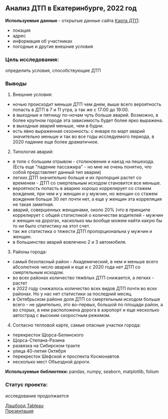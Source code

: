 ## Анализ ДТП в Екатеринбурге, 2022 год

<b> Используемые данные </b> - открытые данные сайта [Карта ДТП](https://dtp-stat.ru/opendata): 
- локация
- адрес
- информация об участниках
- погодные и другие внешние условия

### Цель исследования: 
определить условия, способствующие ДТП

### Выводы
1. Внешние условия:
- ночью происходит меньше ДТП чем днем, выше всего вероятность попасть в ДТП в 7 и 11 утра, а так же с 17:00 до 19:00.
- в выходные и пятницу по-ночам чуть больше аварий. Возможно, в более крупном городе эта зависимость будет более ярко выражена.
- в выходные аварий меньше, чем в будни.
- есть явно выраженная сезонность: с января по март аварий значительно меньше и так во все годы исследуемого периода, в 2020 падение еще более драматичное.
2. Типология аварий:
- в топе с большим отрывом - столкновение и наезд на пешехода. (Есть еще "падение пассажира" - но мне не очень понятно, что собой представляет данный тип аварии)
- легких ДТП значительно больше и их пропорция растет со временем - ДТП со смертельным исходом становится все меньше.
- вероятность попасть в аварию хорошо коррелирует со стажем вождения, при чем и у женщин и у мужчин, но женщин со стажем вождения больше 30 лет почти нет, а еще у женщин эта корреляция не такая заметная.
- аварий, совершенных женщинами, около 20% (что в принципе коррелирует с общей статистикой о количестве водителей - мужчин и женщин на дорогах, насколько мы вообще можем найти какую бы то ни было статистику на этот счет. 
- так же статистика о тяжести ДТП пропорциональна у мужчин и женщин.
- в большинство аварий вовлечено 2 и 3 автомобиля.
3. Районы города:
- самый безопасный район - Академический, в нем и меньше всего абсолютное число аварий и еще и с 2020 года нет ДТП со смертельным исходом.
- во всех районах количество тяжёлых ДТП снижается, а легких - растет
- в 2022 году снижалось количество всех видов ДТП почти во всех районах. Но у нас нет статистики за последний месяц.
- в Октябрьском районе доля ДТП со смертельным исходом больше всего - не удиительно, это во-первых, большой по площади район, а во сторых, в нем расположена дорога в аэропорт и еще несколько автострад с высоким скоростным режимом.
4. Согласно тепловой карте, самые опасные участки города:
- перекресток Щорса-Белинского
- Щорса-Степана-Разина
- развязка на Сибирском тракте
- улица 40-летия Октября
- перекресток Шефской и проспекта Космонавтов
- несколько мест Объездной дороги.

<b> Используемые библиотеки: </b> pandas, numpy, seaborn, matplotlib, folium

### Статус проекта:
исследование продолжается

[Дашборд Tableau](https://public.tableau.com/app/profile/ekaterina1585/viz/car_accidents_16732860717890/Dashboard1)  
[Презентация](https://drive.google.com/file/d/1PV2eRSk3EoirXpXesNDx-Os11kWdl6PJ/view?usp=sharing)
